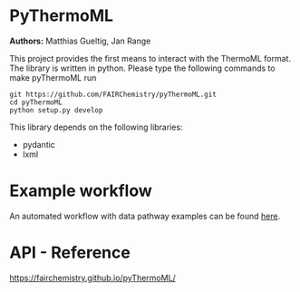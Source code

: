 # PyThermoML

**Authors:** Matthias Gueltig, Jan Range

This project provides the first means to interact with the ThermoML format. The library is written in python. Please type the following commands to make pyThermoML run

```
git https://github.com/FAIRChemistry/pyThermoML.git
cd pyThermoML
python setup.py develop
```

This library depends on the following libraries:

* pydantic
* lxml

# Example workflow
An automated workflow with data pathway examples can be found [here](https://github.com/FAIRChemistry/pyThermoML/tree/master/pyThermoML_example_workflow).

# API - Reference
https://fairchemistry.github.io/pyThermoML/
